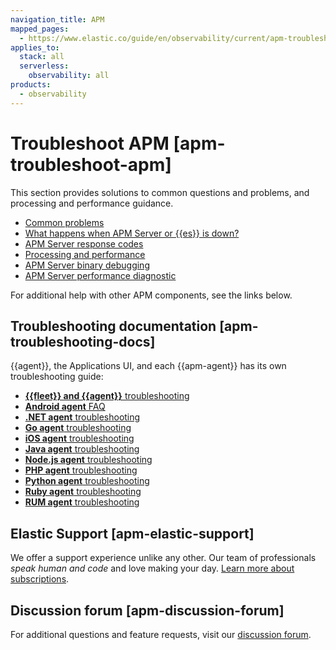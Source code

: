```yaml
---
navigation_title: APM
mapped_pages:
  - https://www.elastic.co/guide/en/observability/current/apm-troubleshoot-apm.html
applies_to:
  stack: all
  serverless:
    observability: all
products:
  - observability
---
```




# Troubleshoot APM [apm-troubleshoot-apm]


This section provides solutions to common questions and problems, and processing and performance guidance.

* [Common problems](/troubleshoot/observability/apm/common-problems.md)
* [What happens when APM Server or {{es}} is down?](/troubleshoot/observability/apm/what-happens-when-apm-server-elasticsearch-is-down.md)
* [APM Server response codes](/troubleshoot/observability/apm/apm-server-response-codes.md)
* [Processing and performance](/troubleshoot/observability/apm/processing-performance.md)
* [APM Server binary debugging](/troubleshoot/observability/apm/enable-apm-server-binary-debugging.md)
* [APM Server performance diagnostic](/troubleshoot/observability/apm/apm-server-performance-diagnostic.md)

For additional help with other APM components, see the links below.


## Troubleshooting documentation [apm-troubleshooting-docs]

{{agent}}, the Applications UI, and each {{apm-agent}} has its own troubleshooting guide:

* [**{{fleet}} and {{agent}}** troubleshooting](../ingest/fleet/fleet-elastic-agent.md)
* [**Android agent** FAQ](apm-agent-android://reference/faq.md)
* [**.NET agent** troubleshooting](/troubleshoot/observability/apm-agent-dotnet/apm-net-agent.md)
* [**Go agent** troubleshooting](/troubleshoot/observability/apm-agent-go/apm-go-agent.md)
* [**iOS agent** troubleshooting](/troubleshoot/observability/apm-agent-swift/apm-ios-agent.md)
* [**Java agent** troubleshooting](/troubleshoot/observability/apm-agent-java/apm-java-agent.md)
* [**Node.js agent** troubleshooting](/troubleshoot/observability/apm-agent-nodejs/apm-nodejs-agent.md)
* [**PHP agent** troubleshooting](/troubleshoot/observability/apm-agent-php/apm-php-agent.md)
* [**Python agent** troubleshooting](/troubleshoot/observability/apm-agent-python/apm-python-agent.md)
* [**Ruby agent** troubleshooting](/troubleshoot/observability/apm-agent-ruby/apm-ruby-agent.md)
* [**RUM agent** troubleshooting](/troubleshoot/observability/apm-agent-rum-js/apm-real-user-monitoring-javascript-agent.md)


## Elastic Support [apm-elastic-support]

We offer a support experience unlike any other. Our team of professionals *speak human and code* and love making your day. [Learn more about subscriptions](https://www.elastic.co/subscriptions).


## Discussion forum [apm-discussion-forum]

For additional questions and feature requests, visit our [discussion forum](https://discuss.elastic.co/c/apm).







